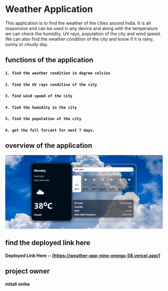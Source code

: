 # Weather Application

This application is to find the weather of the cities around India. It is all responsive and can be used in any device and along with the temperature we can check the humidity, UV rays, population of the city and wind speed. We can also find the weather condition of the city and know if it is rainy, sunny or cloudy day.

## functions of the application

#### `1. find the weather condition in degree celcius`
#### `2. find the UV rays condition of the city`
#### `3. find wind speed of the city`
#### `4. find the humidity in the city`
#### `5. find the population of the city`
#### `6. get the full forcast for next 7 days.`

## overview of the application

<img alt="weatherapp"  src="src/asset//weatherPic.png"/>

## find the deployed link here

#### Deployed Link Here :- [https://weather-app-nine-omega-58.vercel.app/] 

## project owner

#### mitali sinha
